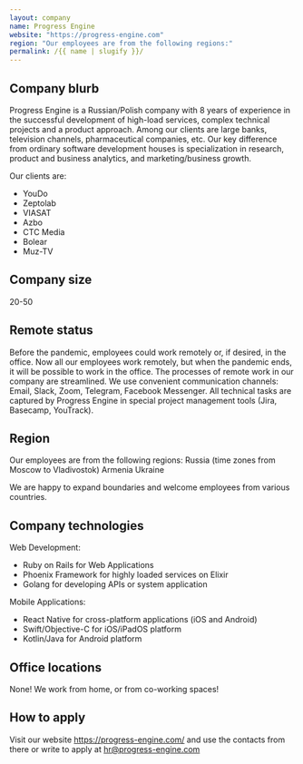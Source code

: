```yaml
---
layout: company
name: Progress Engine
website: "https://progress-engine.com"
region: "Our employees are from the following regions:"
permalink: /{{ name | slugify }}/
---
```


## Company blurb
Progress Engine is a Russian/Polish company with 8 years of experience in the successful development of high-load services, complex technical projects and a product approach. Among our clients are large banks, television channels, pharmaceutical companies, etc. Our key difference from ordinary software development houses is specialization in research, product and business analytics, and marketing/business growth.

Our clients are:
* YouDo
* Zeptolab
* VIASAT
* Azbo
* CTC Media
* Bolear
* Muz-TV

## Company size
20-50

## Remote status
Before the pandemic, employees could work remotely or, if desired, in the office. Now all our employees work remotely, but when the pandemic ends, it will be possible to work in the office.
The processes of remote work in our company are streamlined. We use convenient communication channels: Email, Slack, Zoom, Telegram, Facebook Messenger. All technical tasks are captured by Progress Engine in special project management tools (Jira, Basecamp, YouTrack).

## Region
Our employees are from the following regions:
Russia (time zones from Moscow to Vladivostok)
Armenia
Ukraine

We are happy to expand boundaries and welcome employees from various countries.

## Company technologies

Web Development: 
* Ruby on Rails for Web Applications 
* Phoenix Framework for highly loaded services on Elixir
* Golang for developing APIs or system application

Mobile Applications: 
* React Native for cross-platform applications (iOS and Android)
* Swift/Objective-C for iOS/iPadOS platform
* Kotlin/Java for Android platform

## Office locations
None! We work from home, or from co-working spaces!

## How to apply
Visit our website https://progress-engine.com/ and use the contacts from there or write to apply at hr@progress-engine.com